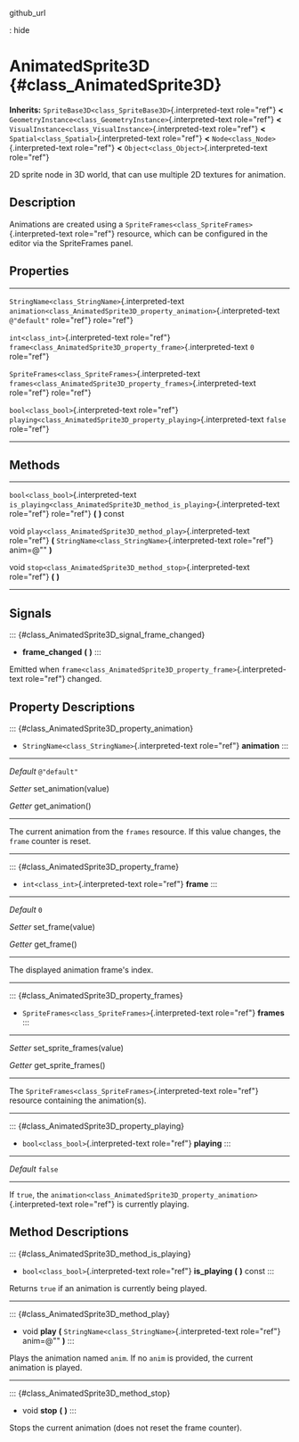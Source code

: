 github\_url

:   hide

AnimatedSprite3D {#class_AnimatedSprite3D}
================

**Inherits:** `SpriteBase3D<class_SpriteBase3D>`{.interpreted-text
role="ref"} **\<**
`GeometryInstance<class_GeometryInstance>`{.interpreted-text role="ref"}
**\<** `VisualInstance<class_VisualInstance>`{.interpreted-text
role="ref"} **\<** `Spatial<class_Spatial>`{.interpreted-text
role="ref"} **\<** `Node<class_Node>`{.interpreted-text role="ref"}
**\<** `Object<class_Object>`{.interpreted-text role="ref"}

2D sprite node in 3D world, that can use multiple 2D textures for
animation.

Description
-----------

Animations are created using a
`SpriteFrames<class_SpriteFrames>`{.interpreted-text role="ref"}
resource, which can be configured in the editor via the SpriteFrames
panel.

Properties
----------

  ------------------------------------------------------ -------------------------------------------------------------------------- --------------
  `StringName<class_StringName>`{.interpreted-text       `animation<class_AnimatedSprite3D_property_animation>`{.interpreted-text   `@"default"`
  role="ref"}                                            role="ref"}                                                                

  `int<class_int>`{.interpreted-text role="ref"}         `frame<class_AnimatedSprite3D_property_frame>`{.interpreted-text           `0`
                                                         role="ref"}                                                                

  `SpriteFrames<class_SpriteFrames>`{.interpreted-text   `frames<class_AnimatedSprite3D_property_frames>`{.interpreted-text         
  role="ref"}                                            role="ref"}                                                                

  `bool<class_bool>`{.interpreted-text role="ref"}       `playing<class_AnimatedSprite3D_property_playing>`{.interpreted-text       `false`
                                                         role="ref"}                                                                
  ------------------------------------------------------ -------------------------------------------------------------------------- --------------

Methods
-------

  -------------------------------------- --------------------------------------------------------------------------
  `bool<class_bool>`{.interpreted-text   `is_playing<class_AnimatedSprite3D_method_is_playing>`{.interpreted-text
  role="ref"}                            role="ref"} **(** **)** const

  void                                   `play<class_AnimatedSprite3D_method_play>`{.interpreted-text role="ref"}
                                         **(** `StringName<class_StringName>`{.interpreted-text role="ref"}
                                         anim=@\"\" **)**

  void                                   `stop<class_AnimatedSprite3D_method_stop>`{.interpreted-text role="ref"}
                                         **(** **)**
  -------------------------------------- --------------------------------------------------------------------------

Signals
-------

::: {#class_AnimatedSprite3D_signal_frame_changed}
-   **frame\_changed** **(** **)**
:::

Emitted when
`frame<class_AnimatedSprite3D_property_frame>`{.interpreted-text
role="ref"} changed.

Property Descriptions
---------------------

::: {#class_AnimatedSprite3D_property_animation}
-   `StringName<class_StringName>`{.interpreted-text role="ref"}
    **animation**
:::

  ----------- -----------------------
  *Default*   `@"default"`

  *Setter*    set\_animation(value)

  *Getter*    get\_animation()
  ----------- -----------------------

The current animation from the `frames` resource. If this value changes,
the `frame` counter is reset.

------------------------------------------------------------------------

::: {#class_AnimatedSprite3D_property_frame}
-   `int<class_int>`{.interpreted-text role="ref"} **frame**
:::

  ----------- -------------------
  *Default*   `0`

  *Setter*    set\_frame(value)

  *Getter*    get\_frame()
  ----------- -------------------

The displayed animation frame\'s index.

------------------------------------------------------------------------

::: {#class_AnimatedSprite3D_property_frames}
-   `SpriteFrames<class_SpriteFrames>`{.interpreted-text role="ref"}
    **frames**
:::

  ---------- ----------------------------
  *Setter*   set\_sprite\_frames(value)

  *Getter*   get\_sprite\_frames()
  ---------- ----------------------------

The `SpriteFrames<class_SpriteFrames>`{.interpreted-text role="ref"}
resource containing the animation(s).

------------------------------------------------------------------------

::: {#class_AnimatedSprite3D_property_playing}
-   `bool<class_bool>`{.interpreted-text role="ref"} **playing**
:::

  ----------- -----------
  *Default*   `false`

  ----------- -----------

If `true`, the
`animation<class_AnimatedSprite3D_property_animation>`{.interpreted-text
role="ref"} is currently playing.

Method Descriptions
-------------------

::: {#class_AnimatedSprite3D_method_is_playing}
-   `bool<class_bool>`{.interpreted-text role="ref"} **is\_playing**
    **(** **)** const
:::

Returns `true` if an animation is currently being played.

------------------------------------------------------------------------

::: {#class_AnimatedSprite3D_method_play}
-   void **play** **(** `StringName<class_StringName>`{.interpreted-text
    role="ref"} anim=@\"\" **)**
:::

Plays the animation named `anim`. If no `anim` is provided, the current
animation is played.

------------------------------------------------------------------------

::: {#class_AnimatedSprite3D_method_stop}
-   void **stop** **(** **)**
:::

Stops the current animation (does not reset the frame counter).
